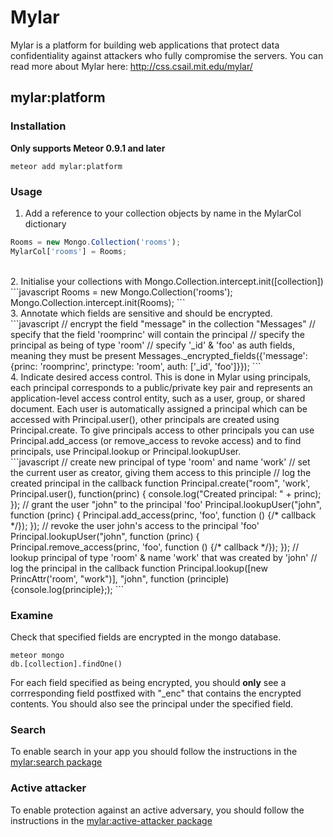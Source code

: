 # Mylar
Mylar is a platform for building web applications that protect data confidentiality against attackers who fully compromise the servers. You can read more about Mylar here: http://css.csail.mit.edu/mylar/

## mylar:platform

### Installation
**Only supports Meteor 0.9.1 and later**

```console
meteor add mylar:platform
```

### Usage

1. Add a reference to your collection objects by name in the MylarCol dictionary<br>
```javascript
Rooms = new Mongo.Collection('rooms');
MylarCol['rooms'] = Rooms;
```
<br>
2. Initialise your collections with Mongo.Collection.intercept.init([collection])<br>
```javascript
Rooms = new Mongo.Collection('rooms');
Mongo.Collection.intercept.init(Rooms);
```
<br>
3. Annotate which fields are sensitive and should be encrypted. <br>
```javascript
// encrypt the field "message" in the collection "Messages"
// specify that the field 'roomprinc' will contain the principal
// specify the principal as being of type 'room'
// specify '_id' & 'foo' as auth fields, meaning they must be present
Messages._encrypted_fields({'message': {princ: 'roomprinc', 
                                           princtype: 'room', 
                                           auth: ['_id', 'foo']}});
```
<br>
4. Indicate desired access control. This is done in Mylar using principals, each principal corresponds to a public/private key pair and represents an application-level access control entity, such as a user, group, or shared document. Each user is automatically assigned a principal which can be accessed with Principal.user(), other principals are created using Principal.create. To give principals access to other principals you can use Principal.add_access (or remove_access to revoke access) and to find principals, use Principal.lookup or Principal.lookupUser. <br>
```javascript 
// create new principal of type 'room' and name 'work'
// set the current user as creator, giving them access to this principle
// log the created principal in the callback function 
Principal.create("room", 'work', Principal.user(), function(princ) {
	console.log("Created principal: " + princ);
});
// grant the user "john" to the principal 'foo'
Principal.lookupUser("john", function (princ) {
    Principal.add_access(princ, 'foo', function () {/* callback */});
});
// revoke the user john's access to the principal 'foo'
Principal.lookupUser("john", function (princ) {
    Principal.remove_access(princ, 'foo', function () {/* callback */});
});
// lookup principal of type 'room' & name 'work' that was created by 'john'
// log the principal in the callback function
Principal.lookup([new PrincAttr('room', "work")], "john", function (principle) {console.log(principle};);
``` 
<br>

### Examine

Check that specified fields are encrypted in the mongo database.

```console
meteor mongo
db.[collection].findOne()
```

For each field specified as being encrypted, you should **only** see a corrresponding field postfixed with "_enc" that contains the encrypted contents. You should also see the principal under the specified field.

### Search

To enable search in your app you should follow the instructions in the [mylar:search package](https://github.com/gliesesoftware/mylar-search)

### Active attacker
To enable protection against an active adversary, you should follow the instructions in the [mylar:active-attacker package](https://github.com/gliesesoftware/mylar-active-attacker)
